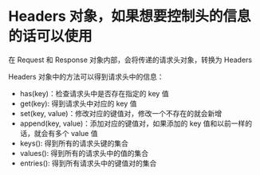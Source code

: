 # Headers 对象，如果想要控制头的信息的话可以使用

在 Request 和 Response 对象内部，会将传递的请求头对象，转换为 Headers

Headers 对象中的方法可以得到请求头中的信息：

- has(key)：检查请求头中是否存在指定的 key 值
- get(key): 得到请求头中对应的 key 值
- set(key, value)：修改对应的键值对，修改一个不存在的就会新增
- append(key, value)：添加对应的键值对，如果添加的 key 值和以前一样的话，就会有多个 value 值
- keys(): 得到所有的请求头键的集合
- values(): 得到所有的请求头中的值的集合
- entries(): 得到所有请求头中的键值对的集合
